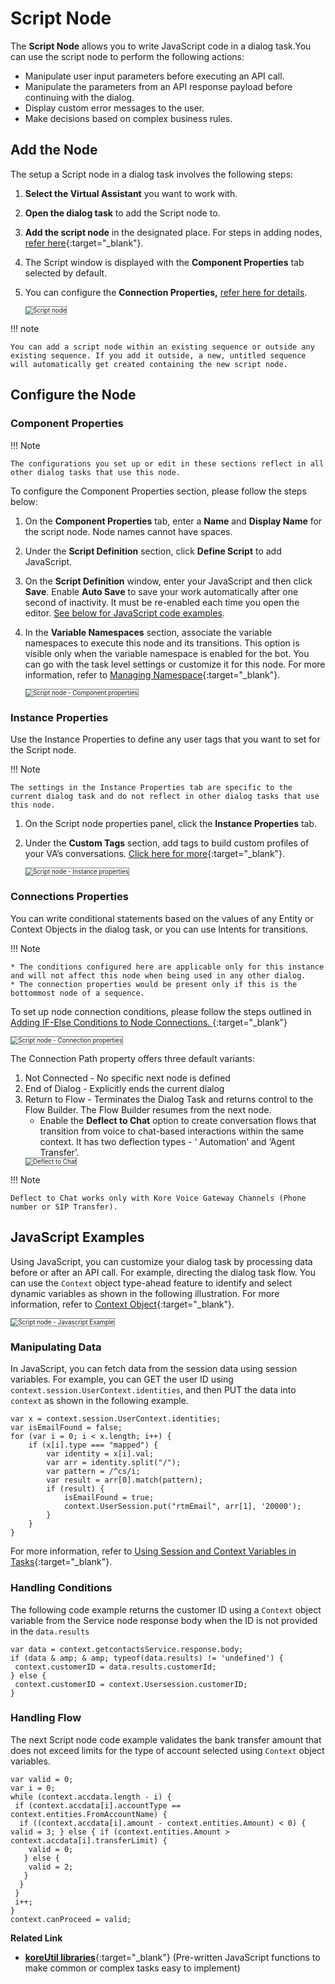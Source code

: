 # Script Node

The **Script Node** allows you to write JavaScript code in a dialog task.You can use the script node to perform the following actions:

* Manipulate user input parameters before executing an API call.
* Manipulate the parameters from an API response payload before continuing with the dialog.
* Display custom error messages to the user.
* Make decisions based on complex business rules.

## Add the Node

The setup a Script node in a dialog task involves the following steps:

1. **Select the Virtual Assistant** you want to work with.
2. **Open the dialog task** to add the Script node to.
3. **Add the script node** in the designated place. For steps in adding nodes, [refer here](../../using-the-dialog-builder-tool/#add-nodes){:target="_blank"}.
4. The Script window is displayed with the **Component Properties** tab selected by default.
5. You can configure the **Connection Properties,** [refer here for details](#connections-properties).

    <img src="../images/script-node.png" alt="Script node" title="Script node" style="border:1px solid gray;zoom:70%;">

!!! note

    You can add a script node within an existing sequence or outside any existing sequence. If you add it outside, a new, untitled sequence will automatically get created containing the new script node.


## Configure the Node

### Component Properties

!!! Note

    The configurations you set up or edit in these sections reflect in all other dialog tasks that use this node.

To configure the Component Properties section, please follow the steps below:

1. On the **Component Properties** tab, enter a **Name** and **Display Name** for the script node. Node names cannot have spaces.
2. Under the **Script Definition** section, click **Define Script** to add JavaScript.
3. On the **Script Definition** window, enter your JavaScript and then click **Save**. Enable **Auto Save** to save your work automatically after one second of inactivity. It must be re-enabled each time you open the editor. [See below for JavaScript code examples](#javascript-examples).
4. In the **Variable Namespaces** section, associate the variable namespaces to execute this node and its transitions. This option is visible only when the variable namespace is enabled for the bot. You can go with the task level settings or customize it for this node. For more information, refer to [Managing Namespace](../../../../../app-settings/managing-namespace){:target="_blank"}.

    <img src="../images/script-node-component-properties.png" alt="Script node - Component properties" title="Script node - Component properties" style="border:1px solid gray;zoom:70%;">


### Instance Properties

Use the Instance Properties to define any user tags that you want to set for the Script node.

!!! Note

    The settings in the Instance Properties tab are specific to the current dialog task and do not reflect in other dialog tasks that use this node.

1. On the Script node properties panel, click the **Instance Properties** tab.
2. Under the **Custom Tags** section, add tags to build custom profiles of your VA’s conversations. [Click here for more](../../../../../analytics/automation/custom-dashboard/custom-meta-tags){:target="_blank"}.

    <img src="../images/script-node-instance-properties.png" alt="Script node - Instance properties" title="Script node - Instance properties" style="border:1px solid gray;zoom:70%;">


### Connections Properties

You can write conditional statements based on the values of any Entity or Context Objects in the dialog task, or you can use Intents for transitions. 

!!! Note

    * The conditions configured here are applicable only for this instance and will not affect this node when being used in any other dialog.
    * The connection properties would be present only if this is the bottommost node of a sequence.


To set up node connection conditions, please follow the steps outlined in [Adding IF-Else Conditions to Node Connections. ](../../node-connections/nodes-conditions){:target="_blank"}

<img src="../images/script-node-connection-properties.png" alt="Script node - Connection properties" title="Script node - Connection properties" style="border:1px solid gray;zoom:70%;">  

The Connection Path property offers three default variants:

1. Not Connected - No specific next node is defined
2. End of Dialog - Explicitly ends the current dialog
3. Return to Flow - Terminates the Dialog Task and returns control to the Flow Builder. The Flow Builder resumes from the next node.
    * Enable the **Deflect to Chat** option to create conversation flows that transition from voice to chat-based interactions within the same context.
    It has two deflection types - ‘ Automation’ and ‘Agent Transfer’.  
    <img src="../images/deflect-to-chat1.png" alt="Deflect to Chat" title="Deflect to Chat" style="border:1px solid gray;zoom:70%;">


!!! Note

    Deflect to Chat works only with Kore Voice Gateway Channels (Phone number or SIP Transfer).



## JavaScript Examples

Using JavaScript, you can customize your dialog task by processing data before or after an API call. For example, directing the dialog task flow. You can use the `Context` object type-ahead feature to identify and select dynamic variables as shown in the following illustration. For more information, refer to [Context Object](../../../intelligence/context-object.md){:target="_blank"}.

<img src="../images/script-node-js-example.png" alt="Script node - Javascript Example" title="Script node - Javascript Example" style="border:1px solid gray;zoom:70%;">


### Manipulating Data

In JavaScript, you can fetch data from the session data using session variables. For example, you can GET the user ID using `context.session.UserContext.identities`, and then PUT the data into `context` as shown in the following example.

```
var x = context.session.UserContext.identities;
var isEmailFound = false;
for (var i = 0; i < x.length; i++) {
    if (x[i].type === "mapped") {
        var identity = x[i].val;
        var arr = identity.split("/");
        var pattern = /^cs/i;
        var result = arr[0].match(pattern);
        if (result) {
            isEmailFound = true;
            context.UserSession.put("rtmEmail", arr[1], '20000');
        }
    }
}
```

For more information, refer to [Using Session and Context Variables in Tasks](../../../using-session-and-context-variables){:target="_blank"}.


### Handling Conditions

The following code example returns the customer ID using a `Context` object variable from the Service node response body when the ID is not provided in the `data.results`


```
var data = context.getcontactsService.response.body;
if (data & amp; & amp; typeof(data.results) != 'undefined') {
 context.customerID = data.results.customerId;
} else {
 context.customerID = context.Usersession.customerID;
}
```


### Handling Flow

The next Script node code example validates the bank transfer amount that does not exceed limits for the type of account selected using `Context` object variables.

```
var valid = 0;
var i = 0;
while (context.accdata.length - i) {
 if (context.accdata[i].accountType == context.entities.FromAccountName) {
  if ((context.accdata[i].amount - context.entities.Amount) < 0) { valid = 3; } else { if (context.entities.Amount > context.accdata[i].transferLimit) {
    valid = 0;
   } else {
    valid = 2;
   }
  }
 }
 i++;
}
context.canProceed = valid;
```

**Related Link**

* [**koreUtil libraries**](../../../../apis/automation/koreutil-libraries.md){:target="_blank"} (Pre-written JavaScript functions to make common or complex tasks easy to implement)